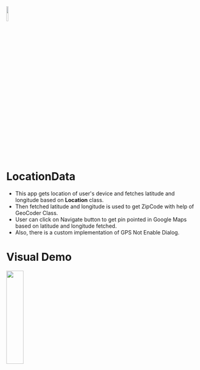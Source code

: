 <img src="https://raw.githubusercontent.com/dhavalhariyani/LocationApp/master/app/src/main/res/drawable-v24/icon.png?token=AGLNU5VYVWP22U5RXATTDSTA5VEB2" width="10%" height="10%">

# LocationData


- This app gets location of user's device and fetches latitude and longitude based on <b>Location</b> class.
- Then fetched latitude and longitude is used to get ZipCode with help of GeoCoder Class.
- User can click on Navigate button to get pin pointed in Google Maps based on latitude and longitude fetched.
- Also, there is a custom implementation of GPS Not Enable Dialog.


# Visual Demo

<img src="https://github.com/dhavalhariyani/LocationApp/blob/master/Demo/ezgif-3-b9bf047acc59.gif" width="30%" height="25%">
